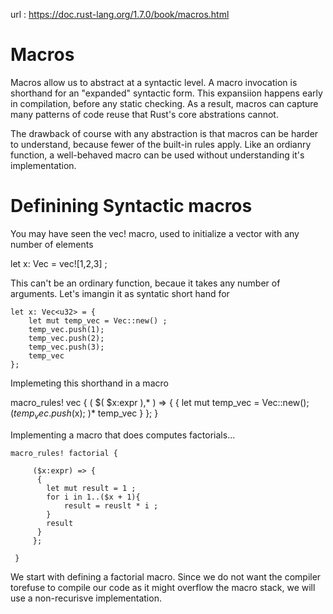 url : https://doc.rust-lang.org/1.7.0/book/macros.html

Macros
=============================================================

Macros allow us to abstract at a syntactic level.  A macro invocation is shorthand
for an "expanded" syntactic form.  This expansiion happens early in compilation, before any
static checking.   As a result, macros can capture
many patterns of code reuse that Rust's core abstrations cannot.


The drawback of course with any abstraction is that macros can be harder to understand, because 
fewer of the built-in rules apply.  Like an ordianry function, a well-behaved macro can be used without understanding
it's implementation.



Definining Syntactic  macros
========================================================
You may have seen the vec! macro, used to initialize a vector with any number of elements


let x: Vec<u32> = vec![1,2,3] ;


This can't be an ordinary function, becaue it takes any number of arguments. 
Let's imangin it as syntatic short hand for


	let x: Vec<u32> = {
	    let mut temp_vec = Vec::new() ;
	    temp_vec.push(1);
	    temp_vec.push(2);
	    temp_vec.push(3);
	    temp_vec
	};


Implemeting this shorthand in a macro


macro_rules! vec {
    ( $( $x:expr ),* ) => {
        {
            let mut temp_vec = Vec::new();
            $(
                temp_vec.push($x);
            )*
            temp_vec
        }
    };
}



Implementing a macro that does computes factorials...


    macro_rules! factorial {

         ($x:expr) => {
          {
            let mut result = 1 ;
            for i in 1..($x + 1){
                result = reuslt * i ;
            }
            result  
          }
         };

     }


We start with defining a factorial macro.  Since we do not want the compiler
torefuse to compile our code as it might
overflow the macro stack, we will use a non-recurisve implementation.

